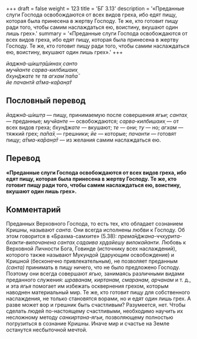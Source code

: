 +++
draft = false
weight = 123
title = 'БГ 3.13'
description = '«Преданные слуги Господа освобождаются от всех видов греха, ибо едят пищу, которая была принесена в жертву Господу. Те же, кто готовит пищу ради того, чтобы самим наслаждаться ею, воистину, вкушают один лишь грех».'
summary = '«Преданные слуги Господа освобождаются от всех видов греха, ибо едят пищу, которая была принесена в жертву Господу. Те же, кто готовит пищу ради того, чтобы самим наслаждаться ею, воистину, вкушают один лишь грех».'
+++

_йаджн̃а-ш́ишт̣а̄ш́инах̣ санто  
мучйанте сарва-килбишаих̣  
бхун̃джате те тв агхам̇ па̄па̄  
йе пачантй а̄тма-ка̄ран̣а̄т_

## Пословный перевод

_йаджн̃а_\-_ш́ишт̣а_ — пищу, принимаемую после совершения _ягьи_; _сантах̣_ — преданные; _мучйанте_ — освобождаются; _сарва_\-_килбишаих̣_ — от всех видов греха; _бхун̃джате_ — вкушают; _те_ — они; _ту_ — но; _агхам_ — тяжкий грех; _па̄па̄х̣_ — грешники; _йе_ — которые; _пачанти_ — готовят пищу; _а̄тма_\-_ка̄ран̣а̄т_ — из желания самим наслаждаться ею.

## Перевод

**«Преданные слуги Господа освобождаются от всех видов греха, ибо едят пищу, которая была принесена в жертву Господу. Те же, кто готовит пищу ради того, чтобы самим наслаждаться ею, воистину, вкушают один лишь грех».**

## Комментарий

Преданных Верховного Господа, то есть тех, кто обладает сознанием Кришны, называют _санта._ Они всегда исполнены любви к Господу. Об этом говорится в «Брахма-самхите» (5.38): _према̄н̃джана-ччхурита-бхакти-вилочанена сантах̣ садаива хр̣дайешу вилокайанти._ Любовь к Верховной Личности Бога, Говинде (источнику всех наслаждений), которого также называют Мукундой (дарующим освобождение) и Кришной (бесконечно привлекательным), не позволяет преданным _(санта)_ принимать в пищу ничего, что не было предложено Господу. Поэтому они всегда совершают _ягью,_ занимаясь различными видами преданного служения: _шраванам, киртанам, смаранам, арчанам_ и т. д., и эта _ягья_ помогает им избежать осквернения грехом, которым наводнен материальный мир. Те же, кто готовит пищу для собственного наслаждения, не только становятся ворами, но и едят один лишь грех. А разве может вор и грешник быть счастливым? Разумеется, нет. Чтобы сделать людей по-настоящему счастливыми, необходимо научить их несложному методу _санкиртана-ягьи,_ позволяющему полностью погрузиться в сознание Кришны. Иначе мир и счастье на Земле останутся несбыточной мечтой.

